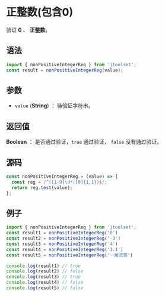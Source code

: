 

# 正整数(包含0)

验证 **0** 、 **正整数**。

## 语法

```js
import { nonPositiveIntegerReg } from 'jtoolset';
const result = nonPositiveIntegerReg(value);
```

## 参数

- `value` (**String**) ： 待验证字符串。

## 返回值

**Boolean** ： 是否通过验证，`true` 通过验证， `false` 没有通过验证。

## 源码

```js
const nonPositiveIntegerReg = (value) => {
  const reg = /^([1-9]\d*|[0]{1,1})$/;
  return reg.test(value);
};
```

## 例子

```js
import { nonPositiveIntegerReg } from 'jtoolset';
const result1 = nonPositiveIntegerReg('0')
const result2 = nonPositiveIntegerReg('-3')
const result3 = nonPositiveIntegerReg('4')
const result4 = nonPositiveIntegerReg('1.1')
const result5 = nonPositiveIntegerReg('一尾流莺')

console.log(result1) // true
console.log(result2) // false
console.log(result3) // true
console.log(result4) // false
console.log(result5) // false
```
